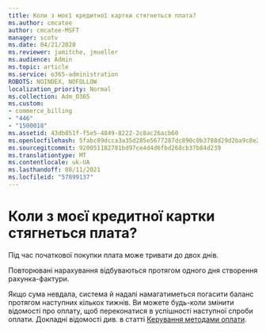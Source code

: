 ```yaml
---
title: Коли з моєї кредитної картки стягнеться плата?
ms.author: cmcatee
author: cmcatee-MSFT
manager: scotv
ms.date: 04/21/2020
ms.reviewer: jamitche, jmueller
ms.audience: Admin
ms.topic: article
ms.service: o365-administration
ROBOTS: NOINDEX, NOFOLLOW
localization_priority: Normal
ms.collection: Adm_O365
ms.custom:
- commerce_billing
- "446"
- "1500018"
ms.assetid: 43db851f-f5e5-4849-8222-2c8ac26acb60
ms.openlocfilehash: 5fabc89dcca3a35d285e5677287dc890c0b3788d29d2ba9c8e2c106fd5672fc5
ms.sourcegitcommit: 920051182781bd97ce4d4d6fbd268cb37b84d239
ms.translationtype: MT
ms.contentlocale: uk-UA
ms.lasthandoff: 08/11/2021
ms.locfileid: "57899137"
---
```

# <a name="when-is-my-credit-card-charged"></a>Коли з моєї кредитної картки стягнеться плата?

Під час початкової покупки плата може тривати до двох днів.
  
Повторювані нарахування відбуваються протягом одного дня створення рахунка-фактури.
  
Якщо сума невдала, система й надалі намагатиметься погасити баланс протягом наступних кількох тижнів. Ви можете будь-коли змінити відомості про оплату, щоб переконатися в успішності наступної спроби оплати. Докладні відомості див. в статті [Керування методами оплати](https://docs.microsoft.com/microsoft-365/commerce/billing-and-payments/manage-payment-methods).